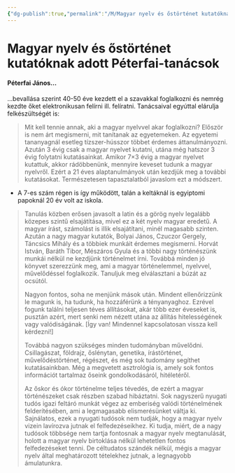 ```yaml
---
{"dg-publish":true,"permalink":"/M/Magyar nyelv és őstörténet kutatóknak adott Péterfai-tanácsok/","title":"Magyar nyelv és őstörténet kutatóknak adott Péterfai-tanácsok","created":"2023-12-28T09:02","updated":"2024-05-06T03:12"}
---
```



# Magyar nyelv és őstörténet kutatóknak adott Péterfai-tanácsok

#### Péterfai János...

...bevallása szerint 40-50 éve kezdett el a szavakkal foglalkozni és nemrég kezdte őket elektronikusan felírni ill. felíratni. Tanácsaival egyúttal elárulja felkészültségét is:  
> Mit kell tennie annak, aki a magyar nyelvvel akar foglalkozni? Először is nem árt megismerni, mit tanítanak az egyetemeken. Az egyetemi tananyagnál esetleg tízszer-hússzor többet érdemes áttanulmányozni. Azután 3 évig csak a magyar nyelvet kutatni, utána még hatszor 3 évig folytatni kutatásainkat. Amikor 7×3 évig a magyar nyelvet kutattuk, akkor rádöbbenünk, mennyire keveset tudunk a magyar nyelvről. Ezért a 21 éves alaptanulmányok után kezdjük meg a további kutatásokat. Természetesen tapasztalatból javaslom ezt a módszert.  
- A 7-es szám régen is így működött, talán a keltáknál is egyiptomi papoknál 20 év volt az iskola.  

> Tanulás közben erősen javasolt a latin és a görög nyelv legalább közepes szintű elsajátítása, mivel ez a két nyelv magyar eredetű. A magyar írást, számolást is illik elsajátítani, minél magasabb szinten. Azután a nagy magyar kutatók, Bolyai János, Czuczor Gergely, Táncsics Mihály és a többiek munkáit érdemes megismerni. Horvát István, Baráth Tibor, Mészáros Gyula és a többi nagy történészünk munkái nélkül ne kezdjünk történelmet írni. Továbbá minden jó könyvet szerezzünk meg, ami a magyar történelemmel, nyelvvel, művelődéssel foglalkozik. Tanuljuk meg elválasztani a búzát az ocsútól.  
>
> Nagyon fontos, soha ne menjünk mások után. Mindent ellenőrizzünk le magunk is, ha tudunk, ha hozzáférünk a tényanyaghoz. Ezrével fogunk találni teljesen téves állításokat, akár több ezer éveseket is, pusztán azért, mert senki nem nézett utána az állítás hitelességének vagy valódiságának. \[Így van! Mindennel kapcsolatosan vissza kell kérdezni!\]  
>
> Továbbá nagyon szükséges minden tudományban művelődni. Csillagászat, földrajz, őslénytan, genetika, írástörténet, művelődéstörténet, régészet, és még sok tudomány segíthet kutatásainkban. Még a megvetett asztrológia is, amely sok fontos információt tartalmaz őseink gondolkodásáról, hitéletéről.  
>
> Az őskor és ókor történelme teljes tévedés, de ezért a magyar történészeket csak részben szabad hibáztatni. Sok nagyszerű nyugati tudós igazi feltáró munkát végez az emberiség valódi történelmének felderítésében, ami a legmagasabb elismerésünket váltja ki. Sajnálatos, ezek a nyugati tudósok nem tudják, hogy a magyar nyelv vizein lavírozva jutnak el felfedezéseikhez. Ki tudja, miért, de a nagy tudósok többsége nem tartja fontosnak a magyar nyelv megtanulását, holott a magyar nyelv birtoklása nélkül lehetetlen fontos felfedezéseket tenni. De céltudatos szándék nélkül, mégis a magyar nyelv által meghatározott tételekhez jutnak, a legnagyobb ámulatunkra.  
